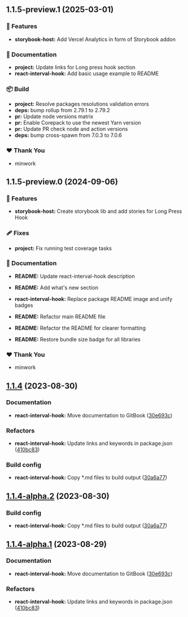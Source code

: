 ## 1.1.5-preview.1 (2025-03-01)

### 🚀 Features

- **storybook-host:** Add Vercel Analytics in form of Storybook addon

### 📖 Documentation

- **project:** Update links for Long press hook section
- **react-interval-hook:** Add basic usage example to README

### 📦 Build

- **project:** Resolve packages resolutions validation errors
- **deps:** bump rollup from 2.79.1 to 2.79.2
- **pr:** Update node versions matrix
- **pr:** Enable Corepack to use the newest Yarn version
- **pr:** Update PR check node and action versions
- **deps:** bump cross-spawn from 7.0.3 to 7.0.6

### ❤️ Thank You

- minwork

## 1.1.5-preview.0 (2024-09-06)


### 🚀 Features

- **storybook-host:** Create storybook lib and add stories for Long Press Hook


### 🩹 Fixes

- **project:** Fix running test coverage tasks


### 📖 Documentation

- **README:** Update react-interval-hook description

- **README:** Add what's new section

- **react-interval-hook:** Replace package README image and unify badges

- **README:** Refactor main README file

- **README:** Refactor the README for clearer formatting

- **README:** Restore bundle size badge for all libraries


### ❤️  Thank You

- minwork

## [1.1.4](https://github.com/minwork/react/compare/react-interval-hook-v1.1.3...react-interval-hook-v1.1.4) (2023-08-30)


### Documentation

* **react-interval-hook:** Move documentation to GitBook ([30e693c](https://github.com/minwork/react/commit/30e693c11c5d5b0dd3e59bdba612193e68129572))


### Refactors

* **react-interval-hook:** Update links and keywords in package.json ([410bc83](https://github.com/minwork/react/commit/410bc83cbdad0e2e6f2a7fe84f273157fa065a2b))


### Build config

* **react-interval-hook:** Copy *.md files to build output ([30a6a77](https://github.com/minwork/react/commit/30a6a77698b972ef84bbace87c6d223e62f2b759))

## [1.1.4-alpha.2](https://github.com/minwork/react/compare/react-interval-hook-v1.1.4-alpha.1...react-interval-hook-v1.1.4-alpha.2) (2023-08-30)


### Build config

* **react-interval-hook:** Copy *.md files to build output ([30a6a77](https://github.com/minwork/react/commit/30a6a77698b972ef84bbace87c6d223e62f2b759))

## [1.1.4-alpha.1](https://github.com/minwork/react/compare/react-interval-hook-v1.1.3...react-interval-hook-v1.1.4-alpha.1) (2023-08-29)


### Documentation

* **react-interval-hook:** Move documentation to GitBook ([30e693c](https://github.com/minwork/react/commit/30e693c11c5d5b0dd3e59bdba612193e68129572))


### Refactors

* **react-interval-hook:** Update links and keywords in package.json ([410bc83](https://github.com/minwork/react/commit/410bc83cbdad0e2e6f2a7fe84f273157fa065a2b))
